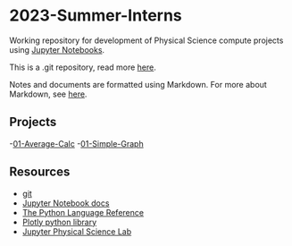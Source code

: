 # 2023-Summer-Interns

Working repository for development of Physical Science compute projects using [Jupyter Notebooks](https://jupyter.org/).

This is a .git repository, read more [here](/git.md).

Notes and documents are formatted using Markdown. For more about Markdown, see [here](/markdown.md).

## Projects

-[01-Average-Calc](01-Average-Calc/)
-[01-Simple-Graph](01-Simple-Graph/)

## Resources
- [git](https://git-scm.com/)
-  [Jupyter Notebook docs](https://jupyter-notebook.readthedocs.io/en/stable/)
- [The Python Language Reference](https://docs.python.org/3/reference/index.html)
- [Plotly python library](https://plotly.com/python/)
- [Jupyter Physical Science Lab](https://github.com/orgs/JupyterPhysSciLab/repositories)
